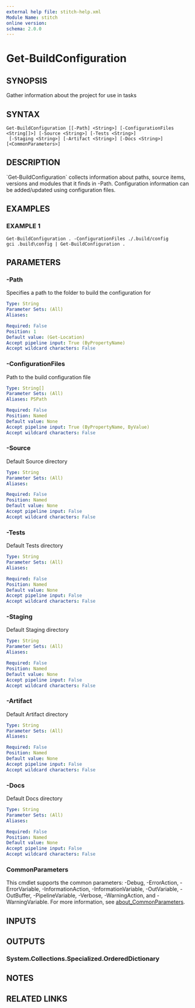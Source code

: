 ```yaml
---
external help file: stitch-help.xml
Module Name: stitch
online version:
schema: 2.0.0
---
```


# Get-BuildConfiguration

## SYNOPSIS
Gather information about the project for use in tasks

## SYNTAX

```
Get-BuildConfiguration [[-Path] <String>] [-ConfigurationFiles <String[]>] [-Source <String>] [-Tests <String>]
 [-Staging <String>] [-Artifact <String>] [-Docs <String>] [<CommonParameters>]
```

## DESCRIPTION
\`Get-BuildConfiguration\` collects information about paths, source items, versions and modules that it finds
in -Path. 
Configuration information can be added/updated using configuration files.

## EXAMPLES

### EXAMPLE 1
```
Get-BuildConfiguration . -ConfigurationFiles ./.build/config
gci .build\config | Get-BuildConfiguration .
```

## PARAMETERS

### -Path
Specifies a path to the folder to build the configuration for

```yaml
Type: String
Parameter Sets: (All)
Aliases:

Required: False
Position: 1
Default value: (Get-Location)
Accept pipeline input: True (ByPropertyName)
Accept wildcard characters: False
```

### -ConfigurationFiles
Path to the build configuration file

```yaml
Type: String[]
Parameter Sets: (All)
Aliases: PSPath

Required: False
Position: Named
Default value: None
Accept pipeline input: True (ByPropertyName, ByValue)
Accept wildcard characters: False
```

### -Source
Default Source directory

```yaml
Type: String
Parameter Sets: (All)
Aliases:

Required: False
Position: Named
Default value: None
Accept pipeline input: False
Accept wildcard characters: False
```

### -Tests
Default Tests directory

```yaml
Type: String
Parameter Sets: (All)
Aliases:

Required: False
Position: Named
Default value: None
Accept pipeline input: False
Accept wildcard characters: False
```

### -Staging
Default Staging directory

```yaml
Type: String
Parameter Sets: (All)
Aliases:

Required: False
Position: Named
Default value: None
Accept pipeline input: False
Accept wildcard characters: False
```

### -Artifact
Default Artifact directory

```yaml
Type: String
Parameter Sets: (All)
Aliases:

Required: False
Position: Named
Default value: None
Accept pipeline input: False
Accept wildcard characters: False
```

### -Docs
Default Docs directory

```yaml
Type: String
Parameter Sets: (All)
Aliases:

Required: False
Position: Named
Default value: None
Accept pipeline input: False
Accept wildcard characters: False
```

### CommonParameters
This cmdlet supports the common parameters: -Debug, -ErrorAction, -ErrorVariable, -InformationAction, -InformationVariable, -OutVariable, -OutBuffer, -PipelineVariable, -Verbose, -WarningAction, and -WarningVariable. For more information, see [about_CommonParameters](http://go.microsoft.com/fwlink/?LinkID=113216).

## INPUTS

## OUTPUTS

### System.Collections.Specialized.OrderedDictionary
## NOTES

## RELATED LINKS

